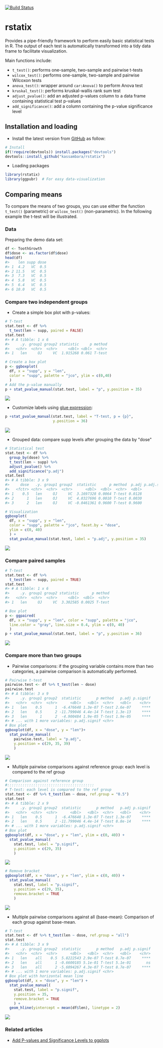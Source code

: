 <!-- README.md is generated from README.Rmd. Please edit that file -->
[![Build Status](https://api.travis-ci.org/kassambara/rstatix.png)](https://travis-ci.org/kassambara/rstatix)

rstatix
=======

Provides a pipe-friendly framework to perform easily basic statistical tests in R. The output of each test is automatically transformed into a tidy data frame to facilitate visualization.

Main functions include:

-   `t_test()`: performs one-sample, two-sample and pairwise t-tests
-   `wilcox_test()`: performs one-sample, two-sample and pairwise Wilcoxon tests
-   `anova_test()`: wrapper around `car:Anova()` to perform Anova test
-   `kruskal_test()`: performs kruskal-wallis rank sum test
-   `adjust_pvalue()`: add an adjusted p-values column to a data frame containing statistical test p-values
-   `add_significance()`: add a column containing the p-value significance level

Installation and loading
------------------------

-   Install the latest version from [GitHub](https://github.com/kassambara/rstatix) as follow:

``` r
# Install
if(!require(devtools)) install.packages("devtools")
devtools::install_github("kassambara/rstatix")
```

-   Loading packages

``` r
library(rstatix)  
library(ggpubr)  # For easy data-visualization
```

Comparing means
---------------

To compare the means of two groups, you can use either the function `t_test()` (parametric) or `wilcox_test()` (non-parametric). In the following example the t-test will be illustrated.

### Data

Preparing the demo data set:

``` r
df <- ToothGrowth
df$dose <- as.factor(df$dose)
head(df)
#>    len supp dose
#> 1  4.2   VC  0.5
#> 2 11.5   VC  0.5
#> 3  7.3   VC  0.5
#> 4  5.8   VC  0.5
#> 5  6.4   VC  0.5
#> 6 10.0   VC  0.5
```

### Compare two independent groups

-   Create a simple box plot with p-values:

``` r
# T-test
stat.test <- df %>% 
  t_test(len ~ supp, paired = FALSE) 
stat.test
#> # A tibble: 1 x 6
#>     .y. group1 group2 statistic     p method
#>   <chr>  <chr>  <chr>     <dbl> <dbl>  <chr>
#> 1   len     OJ     VC  1.915268 0.061 T-test

# Create a box plot
p <- ggboxplot(
  df, x = "supp", y = "len", 
  color = "supp", palette = "jco", ylim = c(0,40)
  )
# Add the p-value manually
p + stat_pvalue_manual(stat.test, label = "p", y.position = 35)
```

![](tools/README-unpaired-two-sample-t-test-1.png)

-   Customize labels using [glue expression](https://github.com/tidyverse/glue):

``` r
p +stat_pvalue_manual(stat.test, label = "T-test, p = {p}", 
                      y.position = 36)
```

![](tools/README-custoize-p-value-labels-1.png)

-   Grouped data: compare supp levels after grouping the data by "dose"

``` r
# Statistical test
stat.test <- df %>%
  group_by(dose) %>%
  t_test(len ~ supp) %>%
  adjust_pvalue() %>%
  add_significance("p.adj")
stat.test
#> # A tibble: 3 x 9
#>     dose   .y. group1 group2  statistic      p method  p.adj p.adj.signif
#>   <fctr> <chr>  <chr>  <chr>      <dbl>  <dbl>  <chr>  <dbl>        <chr>
#> 1    0.5   len     OJ     VC  3.1697328 0.0064 T-test 0.0128            *
#> 2      1   len     OJ     VC  4.0327696 0.0010 T-test 0.0030           **
#> 3      2   len     OJ     VC -0.0461361 0.9600 T-test 0.9600           ns

# Visualization
ggboxplot(
  df, x = "supp", y = "len",
  color = "supp", palette = "jco", facet.by = "dose",
  ylim = c(0, 40)
  ) +
  stat_pvalue_manual(stat.test, label = "p.adj", y.position = 35)
```

![](tools/README-grouped-two-sample-t-test-1.png)

### Compare paired samples

``` r
# T-test
stat.test <- df %>% 
  t_test(len ~ supp, paired = TRUE) 
stat.test
#> # A tibble: 1 x 6
#>     .y. group1 group2 statistic      p method
#>   <chr>  <chr>  <chr>     <dbl>  <dbl>  <chr>
#> 1   len     OJ     VC  3.302585 0.0025 T-test

# Box plot
p <- ggpaired(
  df, x = "supp", y = "len", color = "supp", palette = "jco", 
  line.color = "gray", line.size = 0.4, ylim = c(0, 40)
  )
p + stat_pvalue_manual(stat.test, label = "p", y.position = 36)
```

![](tools/README-paired-t-test-1.png)

### Compare more than two groups

-   Pairwise comparisons: if the grouping variable contains more than two categories, a pairwise comparison is automatically performed.

``` r
# Pairwise t-test
pairwise.test <- df %>% t_test(len ~ dose)
pairwise.test
#> # A tibble: 3 x 9
#>     .y. group1 group2  statistic       p method   p.adj p.signif
#>   <chr>  <chr>  <chr>      <dbl>   <dbl>  <chr>   <dbl>    <chr>
#> 1   len    0.5      1  -6.476648 1.3e-07 T-test 2.6e-07     ****
#> 2   len    0.5      2 -11.799046 4.4e-14 T-test 1.3e-13     ****
#> 3   len      1      2  -4.900484 1.9e-05 T-test 1.9e-05     ****
#> # ... with 1 more variables: p.adj.signif <chr>
# Box plot
ggboxplot(df, x = "dose", y = "len")+
  stat_pvalue_manual(
    pairwise.test, label = "p.adj", 
    y.position = c(29, 35, 39)
    )
```

![](tools/README-pairwise-comparisons-1.png)

-   Multiple pairwise comparisons against reference group: each level is compared to the ref group

``` r
# Comparison against reference group
#::::::::::::::::::::::::::::::::::::::::
# T-test: each level is compared to the ref group
stat.test <- df %>% t_test(len ~ dose, ref.group = "0.5")
stat.test
#> # A tibble: 2 x 9
#>     .y. group1 group2  statistic       p method   p.adj p.signif
#>   <chr>  <chr>  <chr>      <dbl>   <dbl>  <chr>   <dbl>    <chr>
#> 1   len    0.5      1  -6.476648 1.3e-07 T-test 1.3e-07     ****
#> 2   len    0.5      2 -11.799046 4.4e-14 T-test 8.8e-14     ****
#> # ... with 1 more variables: p.adj.signif <chr>
# Box plot
ggboxplot(df, x = "dose", y = "len", ylim = c(0, 40)) +
  stat_pvalue_manual(
    stat.test, label = "p.signif", 
    y.position = c(29, 35)
    )
```

![](tools/README-comaprison-against-reference-group-1.png)

``` r
# Remove bracket
ggboxplot(df, x = "dose", y = "len", ylim = c(0, 40)) +
  stat_pvalue_manual(
    stat.test, label = "p.signif", 
    y.position = c(29, 35),
    remove.bracket = TRUE
    )
```

![](tools/README-comaprison-against-reference-group-2.png)

-   Multiple pairwise comparisons against all (base-mean): Comparison of each group against base-mean.

``` r
# T-test
stat.test <- df %>% t_test(len ~ dose, ref.group = "all")
stat.test
#> # A tibble: 3 x 9
#>     .y. group1 group2  statistic       p method   p.adj p.signif
#>   <chr>  <chr>  <chr>      <dbl>   <dbl>  <chr>   <dbl>    <chr>
#> 1   len    all    0.5  5.8222543 2.9e-07 T-test 8.7e-07     ****
#> 2   len    all      1 -0.6600185 5.1e-01 T-test 5.1e-01       ns
#> 3   len    all      2 -5.6094267 4.3e-07 T-test 8.7e-07     ****
#> # ... with 1 more variables: p.adj.signif <chr>
# Box plot with horizontal mean line
ggboxplot(df, x = "dose", y = "len") +
  stat_pvalue_manual(
    stat.test, label = "p.signif", 
    y.position = 35,
    remove.bracket = TRUE
    ) +
  geom_hline(yintercept = mean(df$len), linetype = 2)
```

![](tools/README-comparison-against-base-mean-1.png)

### Related articles

-   [Add P-values and Significance Levels to ggplots](http://www.sthda.com/english/articles/24-ggpubr-publication-ready-plots/76-add-p-values-and-significance-levels-to-ggplots/)
